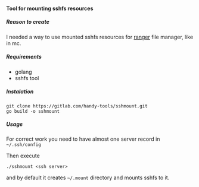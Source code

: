 #### Tool for mounting sshfs resources

##### Reason to create

I needed a way to use mounted sshfs resources for [ranger](https://github.com/ranger/ranger) file manager, like in mc.

##### Requirements

- golang
- sshfs tool

##### Instalation

```
git clone https://gitlab.com/handy-tools/sshmount.git
go build -o sshmount
```

##### Usage

For correct work you need to have almost one server record in `~/.ssh/config` 

Then execute 

`./sshmount <ssh server>` 

and by default it creates `~/.mount` directory and mounts sshfs to it.